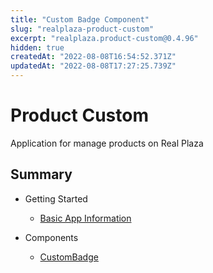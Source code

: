 ```yaml
---
title: "Custom Badge Component"
slug: "realplaza-product-custom"
excerpt: "realplaza.product-custom@0.4.96"
hidden: true
createdAt: "2022-08-08T16:54:52.371Z"
updatedAt: "2022-08-08T17:27:25.739Z"
---
```

# Product Custom

Application for manage products on Real Plaza

## Summary

- Getting Started

  - [Basic App Information](BasicUsage.md)

- Components

  - [CustomBadge](CustomBadge.md)